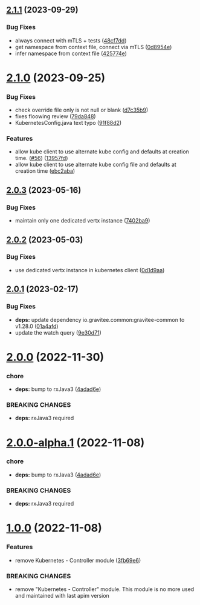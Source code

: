 ## [2.1.1](https://github.com/gravitee-io/gravitee-kubernetes/compare/2.1.0...2.1.1) (2023-09-29)


### Bug Fixes

* always connect with mTLS + tests ([48cf7dd](https://github.com/gravitee-io/gravitee-kubernetes/commit/48cf7dd3df69577a342c99aeb91fc8a0eda9aae9))
* get namespace from context file, connect via mTLS ([0d8954e](https://github.com/gravitee-io/gravitee-kubernetes/commit/0d8954eb71737df20238f354484763f5690829bb))
* infer namespace from context file ([425774e](https://github.com/gravitee-io/gravitee-kubernetes/commit/425774ed095fdf1b2bfd3a2787c90ccfb71c2c61))

# [2.1.0](https://github.com/gravitee-io/gravitee-kubernetes/compare/2.0.3...2.1.0) (2023-09-25)


### Bug Fixes

* check override file only is not null or blank ([d7c35b9](https://github.com/gravitee-io/gravitee-kubernetes/commit/d7c35b919760784fcd699cae947040731ee766c7))
* fixes floowing review ([79da848](https://github.com/gravitee-io/gravitee-kubernetes/commit/79da8485311f3264c9d3586d5b48261b604088f3))
* KubernetesConfig.java text typo ([91f88d2](https://github.com/gravitee-io/gravitee-kubernetes/commit/91f88d26caa01a73c88be66b20c225ca38d0b898))


### Features

* allow kube client to use alternate kube config and defaults at creation time. ([#56](https://github.com/gravitee-io/gravitee-kubernetes/issues/56)) ([13957fd](https://github.com/gravitee-io/gravitee-kubernetes/commit/13957fda0d0233f653c657791b48569c1f78c7a5))
* allow kube client to use alternate kube config file and defaults at creation time ([ebc2aba](https://github.com/gravitee-io/gravitee-kubernetes/commit/ebc2aba641b4cf94571afa7f2153559199bed5ff))

## [2.0.3](https://github.com/gravitee-io/gravitee-kubernetes/compare/2.0.2...2.0.3) (2023-05-16)


### Bug Fixes

* maintain only one dedicated vertx instance ([7402ba9](https://github.com/gravitee-io/gravitee-kubernetes/commit/7402ba95a69b367f7af6acf13740939283fbf032))

## [2.0.2](https://github.com/gravitee-io/gravitee-kubernetes/compare/2.0.1...2.0.2) (2023-05-03)


### Bug Fixes

* use dedicated vertx instance in kubernetes client ([0d1d9aa](https://github.com/gravitee-io/gravitee-kubernetes/commit/0d1d9aa1ea428bc7a6cdf0275ce471659074e7dc))

## [2.0.1](https://github.com/gravitee-io/gravitee-kubernetes/compare/2.0.0...2.0.1) (2023-02-17)


### Bug Fixes

* **deps:** update dependency io.gravitee.common:gravitee-common to v1.28.0 ([01a4afd](https://github.com/gravitee-io/gravitee-kubernetes/commit/01a4afd7804f2ebefcdf310c144fbb59fb887b8b))
* update the watch query ([9e30d71](https://github.com/gravitee-io/gravitee-kubernetes/commit/9e30d719b8003bf3529b3101e6ac7da5b5970833))

# [2.0.0](https://github.com/gravitee-io/gravitee-kubernetes/compare/1.0.0...2.0.0) (2022-11-30)


### chore

* **deps:** bump to rxJava3 ([4adad6e](https://github.com/gravitee-io/gravitee-kubernetes/commit/4adad6eccf6509188c608a0c55908af5491cf069))


### BREAKING CHANGES

* **deps:** rxJava3 required

# [2.0.0-alpha.1](https://github.com/gravitee-io/gravitee-kubernetes/compare/1.0.0...2.0.0-alpha.1) (2022-11-08)


### chore

* **deps:** bump to rxJava3 ([4adad6e](https://github.com/gravitee-io/gravitee-kubernetes/commit/4adad6eccf6509188c608a0c55908af5491cf069))


### BREAKING CHANGES

* **deps:** rxJava3 required

# [1.0.0](https://github.com/gravitee-io/gravitee-kubernetes/compare/0.4.0...1.0.0) (2022-11-08)


### Features

* remove Kubernetes - Controller module ([3fb69e6](https://github.com/gravitee-io/gravitee-kubernetes/commit/3fb69e667a647fbddb66518dc6f900d256be527d))


### BREAKING CHANGES

* remove "Kubernetes - Controller" module.
This module is no more used and maintained with last apim version

